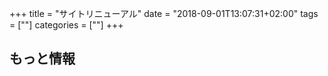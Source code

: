 +++
title = "サイトリニューアル"
date = "2018-09-01T13:07:31+02:00"
tags = [""]
categories = [""]
+++

## もっと情報